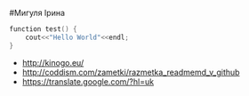 #Мигуля Ірина
```C++
function test() {
    cout<<"Hello World"<<endl;
}
```
* http://kinogo.eu/
* http://coddism.com/zametki/razmetka_readmemd_v_github
* https://translate.google.com/?hl=uk